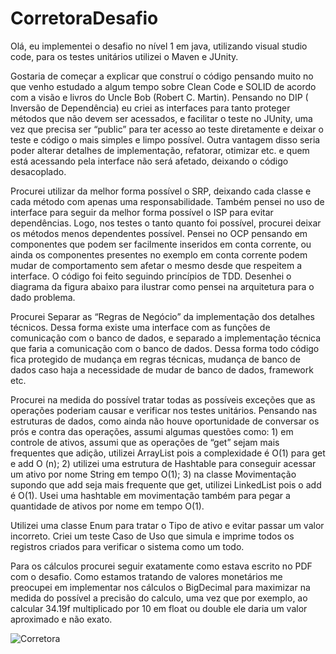 # CorretoraDesafio
Olá, eu implementei o desafio no nível 1 em java, utilizando visual studio code, para os testes unitários utilizei o Maven e JUnity.

Gostaria de começar a explicar que construí o código pensando muito no que venho estudado a algum tempo sobre Clean Code e SOLID de acordo com a visão e livros do Uncle Bob (Robert C. Martin). Pensando no DIP ( Inversão de Dependência) eu criei as interfaces para tanto proteger métodos que não devem ser acessados, e facilitar o teste no JUnity, uma vez que precisa ser “public” para ter acesso ao teste diretamente e deixar o teste e código o mais simples e limpo possível. Outra vantagem disso seria poder alterar detalhes de implementação, refatorar, otimizar etc. e quem está acessando pela interface não será afetado, deixando o código desacoplado. 

Procurei utilizar da melhor forma possível o SRP, deixando cada classe e cada método com apenas uma responsabilidade. Também pensei no uso de interface para seguir da melhor forma possível o ISP para evitar dependências. Logo, nos testes o tanto quanto foi possível, procurei deixar os métodos menos dependentes possível. Pensei no OCP pensando em componentes que podem ser facilmente inseridos em conta corrente, ou ainda os componentes presentes no exemplo em conta corrente podem mudar de comportamento sem afetar o mesmo desde que respeitem a interface. O código foi feito seguindo princípios de TDD. Desenhei o diagrama da figura abaixo para ilustrar como pensei na arquitetura para o dado problema. 

Procurei Separar as “Regras de Negócio” da implementação dos detalhes técnicos. Dessa forma existe uma interface com as funções de comunicação com o banco de dados, e separado a implementação técnica que faria a comunicação com o banco de dados. Dessa forma todo código fica protegido de mudança em regras técnicas, mudança de banco de dados caso haja a necessidade de mudar de banco de dados, framework etc. 

Procurei na medida do possível tratar todas as possíveis exceções que as operações poderiam causar e verificar nos testes unitários. Pensando nas estruturas de dados, como ainda não houve oportunidade de conversar os prós e contra das operações, assumi algumas questões como: 1) em controle de ativos, assumi que as operações de “get” sejam mais frequentes que adição, utilizei ArrayList pois a complexidade é O(1) para get e add O (n); 2) utilizei uma estrutura de Hashtable para conseguir acessar um ativo por nome String em tempo O(1); 3) na classe Movimentação supondo que add seja mais frequente que get, utilizei LinkedList pois o add é O(1). Usei uma hashtable em movimentação também para pegar a quantidade de ativos por nome em tempo O(1). 

Utilizei uma classe Enum para tratar o Tipo de ativo e evitar passar um valor incorreto. Criei um teste Caso de Uso que simula e imprime todos os registros criados para verificar o sistema como um todo. 

Para os cálculos procurei seguir exatamente como estava escrito no PDF com o desafio. Como estamos tratando de valores monetários me preocupei em implementar nos cálculos o BigDecimal para maximizar na medida do possível a precisão do calculo, uma vez que por exemplo, ao calcular 34.19f multiplicado por 10 em float ou double ele daria um valor aproximado e não exato.

![Corretora](https://github.com/boscocp/CorretoraDesafio/blob/master/Imagem/Corretora.png)


